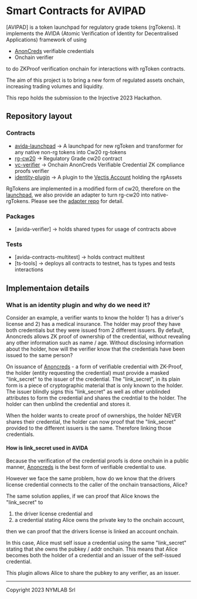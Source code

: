 # Smart Contracts for AVIPAD

[AVIPAD] is a token launchpad for regulatory grade tokens (rgTokens).
It implements the AVIDA (Atomic Verification of Identity for Decentralised Applications) framework of using

- [AnonCreds] verifiable credentials
- Onchain verifier

to do ZKProof verification onchain for interactions with rgToken contracts.

The aim of this project is to bring a new form of regulated assets onchain,
increasing trading volumes and liquidity.

This repo holds the submission to the Injective 2023 Hackathon.

## Repository layout

### Contracts

- [avida-launchpad](./contracts/launchpad) -> A launchpad for new rgToken and transformer for any native non-rg tokens into Cw20 rg-tokens
- [rg-cw20](./contracts/rg-cw20) -> Regulatory Grade cw20 contract
- [vc-verifier](./contracts/vc-verifier) -> Onchain AnonCreds Verifiable Credential ZK compliance proofs verifier
- [identity-plugin](./contracts/identity-plugin) -> A plugin to the [Vectis Account] holding the rgAssets

RgTokens are implemented in a modified form of cw20, therefore on the [launchpad],
we also provide an adapter to turn rg-cw20 into native-rgTokens.
Please see the [adapter repo] for detail.

### Packages

- [avida-verifier] -> holds shared types for usage of contracts above

### Tests

- [avida-contracts-multitest] -> holds contract multitest
- [ts-tools] -> deploys all contracts to testnet, has ts types and tests interactions

[vectis account]: https://github.com/nymlab/vectis
[anoncreds]: https://hyperledger.github.io/anoncreds-spec/
[launchpad]: https://launchpad.avida.zone
[adapter repo]: https://github.com/avida-zone/cw20-adapter

## Implementaion details

### What is an identity plugin and why do we need it?

Consider an example, a verifier wants to know the holder 1) has a driver's license and 2) has a medical insurance.
The holder may proof they have both credentials but they were issued from 2 different issuers.
By default, Anoncreds allows ZK proof of ownership of the credential,
without revealing any other information such as name / age.
Without disclosing information about the holder,
how will the verifier know that the credentials have been issued to the same person?

On issuance of [Anoncreds] - a form of verifiable credential with ZK-Proof,
the holder (entity requesting the credential) must provide a masked "link_secret" to the issuer of the credential.
The "link_secret", in its plain form is a piece of cryptographic material that is only known to the holder.
The issuer blindly signs this "link_secret" as well as other unblinded attributes to form the
credential and shares the credntial to the holder.
The holder can then unblind the credential and stores it.

When the holder wants to create proof of ownerships,
the holder NEVER shares their credential,
the holder can now proof that the "link_secret" provided to the different issuers is the same.
Therefore linking those credentials.

#### How is link_secret used in AVIDA

Because the verification of the credential proofs is done onchain in a public manner,
[Anoncreds] is the best form of verifiable credential to use.

However we face the same problem,
how do we know that the drivers license credential connects to the caller of the onchain transactions, Alice?

The same solution applies,
if we can proof that Alice knows the "link_secret" to

1. the driver license credential and
2. a credential stating Alice owns the private key to the onchain account,

then we can proof that the drivers license is linked an account onchain.

In this case, Alice must self issue a credential using the same "link_secret" stating that she owns the pubkey / addr onchain.
This means that Alice becomes both the holder of a credential and an issuer of the self-issued credential.

This plugin allows Alice to share the pubkey to any verifier, as an issuer.

---

Copyright 2023 NYMLAB Srl
